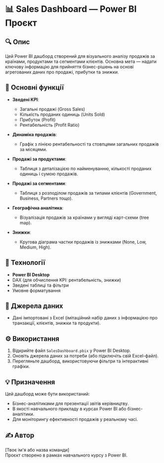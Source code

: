 
# 📊 Sales Dashboard — Power BI Проєкт

## 🔍 Опис
Цей Power BI дашборд створений для візуального аналізу продажів за країнами, продуктами та сегментами клієнтів. Основна мета — надати ключову інформацію для прийняття бізнес-рішень на основі агрегованих даних про продажі, прибутки та знижки.

## 🎯 Основні функції
- **Зведені KPI**:
  - Загальні продажі (Gross Sales)
  - Кількість проданих одиниць (Units Sold)
  - Прибуток (Profit)
  - Рентабельність (Profit Ratio)

- **Динаміка продажів**:
  - Графік з лінією рентабельності та стовпцями загальних продажів за місяцями.

- **Продажі за продуктами**:
  - Таблиця з деталізацією по найменуванню, кількості проданих одиниць і сумою продажів.

- **Продажі за сегментами**:
  - Таблиця з розподілом продажів за типами клієнтів (Government, Business, Partners тощо).

- **Географічна аналітика**:
  - Візуалізація продажів за країнами у вигляді карт-схеми (tree map).

- **Знижки**:
  - Кругова діаграма частки продажів із знижками (None, Low, Medium, High).

## 📌 Технології
- **Power BI Desktop**
- DAX (для обчислення KPI: рентабельність, знижки)
- Зведені таблиці та фільтри
- Умовне форматування

## 📂 Джерела даних
- Дані імпортовані з Excel (імітаційний набір даних з інформацією про транзакції, клієнтів, знижки та продукти).

## ⚙️ Використання
1. Відкрийте файл `SalesDashboard.pbix` у Power BI Desktop.
2. Оновіть джерела даних за потреби (або підключіть свій Excel-файл).
3. Перегляньте дашборд, використовуючи фільтри та інтерактивні графіки.

## 💡 Призначення
Цей дашборд може бути використаний:
- Бізнес-аналітиками для презентації звітів керівництву.
- В якості навчального прикладу в курсах Power BI або бізнес-аналітики.
- Для моніторингу ефективності продажів у реальному часі.

## ✍️ Автор
[Твоє ім'я або назва команди]  
Проєкт створено в рамках навчального курсу з Power BI.

